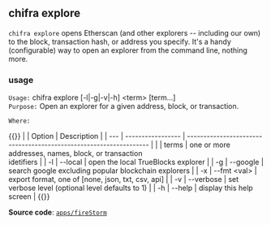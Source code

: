 ## chifra explore

`chifra explore` opens Etherscan (and other explorers -- including our own) to the block, transaction hash, or address you specify. It's a handy (configurable) way to open an explorer from the command line, nothing more.

### usage

`Usage:`    chifra explore [-l|-g|-v|-h] &lt;term&gt; [term...]  
`Purpose:`  Open an explorer for a given address, block, or transaction.

`Where:`

{{<td>}}
|     | Option            | Description                                                        |
| --- | ----------------- | ------------------------------------------------------------------ |
|     | terms             | one or more addresses, names, block, or transaction<br/>idetifiers |
| -l  | --local           | open the local TrueBlocks explorer                                 |
| -g  | --google          | search google excluding popular blockchain explorers               |
| -x  | --fmt &lt;val&gt; | export format, one of [none, json, txt, csv, api]                  |
| -v  | --verbose         | set verbose level (optional level defaults to 1)                   |
| -h  | --help            | display this help screen                                           |
{{</td>}}

**Source code**: [`apps/fireStorm`](https://github.com/TrueBlocks/trueblocks-core/tree/master/src/apps/fireStorm)

